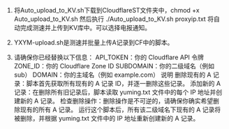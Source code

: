 1. 将Auto_upload_to_KV.sh下载到CloudflareST文件夹中，chmod +x Auto_upload_to_KV.sh 然后执行 ./Auto_upload_to_KV.sh proxyip.txt 将自动完成测速并上传到KV库中。可以选择电报通知。

2. YXYM-upload.sh是测速并批量上传A记录到CF中的脚本。
3. 请确保你已经替换以下信息：
API_TOKEN：你的 Cloudflare API 令牌
ZONE_ID：你的 Cloudflare Zone ID
SUBDOMAIN：你的二级域名（例如 sub）
DOMAIN：你的主域名（例如 example.com）
说明
删除现有的 A 记录：脚本首先获取所有现有的 A 记录 ID，并逐一删除这些记录。
添加新的 A 记录：在删除所有旧记录后，脚本读取 yuming.txt 文件中的每个 IP 地址并创建新的 A 记录。
检查删除操作：删除操作是不可逆的，请确保你确实希望删除现有的所有 A 记录。
运行这个脚本后，所有该二级域名下现有的 A 记录将被删除，并根据 yuming.txt 文件中的 IP 地址重新创建新的 A 记录。

